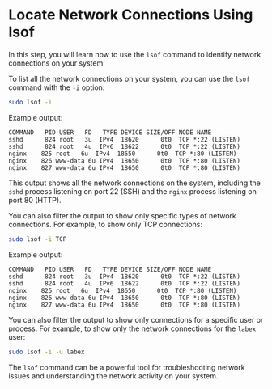 # Locate Network Connections Using lsof

In this step, you will learn how to use the `lsof` command to identify network connections on your system.

To list all the network connections on your system, you can use the `lsof` command with the `-i` option:

```bash
sudo lsof -i
```

Example output:

```
COMMAND   PID USER   FD   TYPE DEVICE SIZE/OFF NODE NAME
sshd      824 root   3u  IPv4  18620      0t0  TCP *:22 (LISTEN)
sshd      824 root   4u  IPv6  18622      0t0  TCP *:22 (LISTEN)
nginx    825 root   6u  IPv4  18650      0t0  TCP *:80 (LISTEN)
nginx    826 www-data 6u IPv4  18650      0t0  TCP *:80 (LISTEN)
nginx    827 www-data 6u IPv4  18650      0t0  TCP *:80 (LISTEN)
```

This output shows all the network connections on the system, including the `sshd` process listening on port 22 (SSH) and the `nginx` process listening on port 80 (HTTP).

You can also filter the output to show only specific types of network connections. For example, to show only TCP connections:

```bash
sudo lsof -i TCP
```

Example output:

```
COMMAND   PID USER   FD   TYPE DEVICE SIZE/OFF NODE NAME
sshd      824 root   3u  IPv4  18620      0t0  TCP *:22 (LISTEN)
sshd      824 root   4u  IPv6  18622      0t0  TCP *:22 (LISTEN)
nginx    825 root   6u  IPv4  18650      0t0  TCP *:80 (LISTEN)
nginx    826 www-data 6u IPv4  18650      0t0  TCP *:80 (LISTEN)
nginx    827 www-data 6u IPv4  18650      0t0  TCP *:80 (LISTEN)
```

You can also filter the output to show only connections for a specific user or process. For example, to show only the network connections for the `labex` user:

```bash
sudo lsof -i -u labex
```

The `lsof` command can be a powerful tool for troubleshooting network issues and understanding the network activity on your system.
